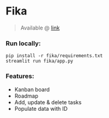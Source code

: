 # Fika
> Available @ [link](https://ackw-fika.streamlit.app/)<br>


### Run locally:
`pip install -r fika/requirements.txt`
<br>
`streamlit run fika/app.py `


### Features:
* Kanban board
* Roadmap
* Add, update & delete tasks
* Populate data with ID
